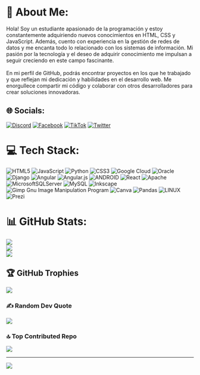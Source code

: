 # 💫 About Me:
Hola! Soy un estudiante apasionado de la programación y estoy constantemente adquiriendo nuevos conocimientos en HTML, CSS y JavaScript. Además, cuento con experiencia en la gestión de redes de datos y me encanta todo lo relacionado con los sistemas de información. Mi pasión por la tecnología y el deseo de adquirir conocimiento me impulsan a seguir creciendo en este campo fascinante.<br><br>En mi perfil de GitHub, podrás encontrar proyectos en los que he trabajado y que reflejan mi dedicación y habilidades en el desarrollo web. Me enorgullece compartir mi código y colaborar con otros desarrolladores para crear soluciones innovadoras.


## 🌐 Socials:
[![Discord](https://img.shields.io/badge/Discord-%237289DA.svg?logo=discord&logoColor=white)](https://discord.gg/#9914) [![Facebook](https://img.shields.io/badge/Facebook-%231877F2.svg?logo=Facebook&logoColor=white)](https://facebook.com/esteban05251991) [![TikTok](https://img.shields.io/badge/TikTok-%23000000.svg?logo=TikTok&logoColor=white)](https://tiktok.com/@esteban05251991) [![Twitter](https://img.shields.io/badge/Twitter-%231DA1F2.svg?logo=Twitter&logoColor=white)](https://twitter.com/esteban05251991) 

# 💻 Tech Stack:
![HTML5](https://img.shields.io/badge/html5-%23E34F26.svg?style=plastic&logo=html5&logoColor=white) ![JavaScript](https://img.shields.io/badge/javascript-%23323330.svg?style=plastic&logo=javascript&logoColor=%23F7DF1E) ![Python](https://img.shields.io/badge/python-3670A0?style=plastic&logo=python&logoColor=ffdd54) ![CSS3](https://img.shields.io/badge/css3-%231572B6.svg?style=plastic&logo=css3&logoColor=white) ![Google Cloud](https://img.shields.io/badge/Google%20Cloud-%234285F4.svg?style=plastic&logo=google-cloud&logoColor=white) ![Oracle](https://img.shields.io/badge/Oracle-F80000?style=plastic&logo=oracle&logoColor=white) ![Django](https://img.shields.io/badge/django-%23092E20.svg?style=plastic&logo=django&logoColor=white) ![Angular](https://img.shields.io/badge/angular-%23DD0031.svg?style=plastic&logo=angular&logoColor=white) ![Angular.js](https://img.shields.io/badge/angular.js-%23E23237.svg?style=plastic&logo=angularjs&logoColor=white) ![ANDROID](https://img.shields.io/badge/android-%2320232a.svg?style=plastic&logo=android&logoColor=%a4c639) ![React](https://img.shields.io/badge/react-%2320232a.svg?style=plastic&logo=react&logoColor=%2361DAFB) ![Apache](https://img.shields.io/badge/apache-%23D42029.svg?style=plastic&logo=apache&logoColor=white) ![MicrosoftSQLServer](https://img.shields.io/badge/Microsoft%20SQL%20Sever-CC2927?style=plastic&logo=microsoft%20sql%20server&logoColor=white) ![MySQL](https://img.shields.io/badge/mysql-%2300f.svg?style=plastic&logo=mysql&logoColor=white) ![Inkscape](https://img.shields.io/badge/Inkscape-e0e0e0?style=plastic&logo=inkscape&logoColor=080A13) ![Gimp Gnu Image Manipulation Program](https://img.shields.io/badge/Gimp-657D8B?style=plastic&logo=gimp&logoColor=FFFFFF) ![Canva](https://img.shields.io/badge/Canva-%2300C4CC.svg?style=plastic&logo=Canva&logoColor=white) ![Pandas](https://img.shields.io/badge/pandas-%23150458.svg?style=plastic&logo=pandas&logoColor=white) ![LINUX](https://img.shields.io/badge/Linux-FCC624?style=plastic&logo=linux&logoColor=black) ![Prezi](https://img.shields.io/badge/Prezi-%23000000.svg?style=plastic&logo=Prezi&logoColor=white)
# 📊 GitHub Stats:
![](https://github-readme-stats.vercel.app/api?username=DAVID25051991&theme=gruvbox&hide_border=false&include_all_commits=false&count_private=false)<br/>
![](https://github-readme-streak-stats.herokuapp.com/?user=DAVID25051991&theme=gruvbox&hide_border=false)<br/>
![](https://github-readme-stats.vercel.app/api/top-langs/?username=DAVID25051991&theme=gruvbox&hide_border=false&include_all_commits=false&count_private=false&layout=compact)

## 🏆 GitHub Trophies
![](https://github-profile-trophy.vercel.app/?username=DAVID25051991&theme=gruvbox&no-frame=false&no-bg=true&margin-w=4)

### ✍️ Random Dev Quote
![](https://quotes-github-readme.vercel.app/api?type=horizontal&theme=gruvbox)

### 🔝 Top Contributed Repo
![](https://github-contributor-stats.vercel.app/api?username=DAVID25051991&limit=5&theme=gruvbox&combine_all_yearly_contributions=true)

---
[![](https://visitcount.itsvg.in/api?id=DAVID25051991&icon=0&color=3)](https://visitcount.itsvg.in)

<!-- Proudly created with GPRM ( https://gprm.itsvg.in ) -->
